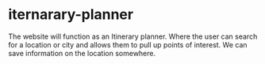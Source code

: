# iternarary-planner
The website will function as an Itinerary planner. Where the user can search for a location or city and allows them to pull up points of interest. We can save information on the location somewhere. 

